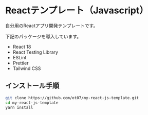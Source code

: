 # Reactテンプレート（Javascript）

自分用のReactアプリ開発テンプレートです。

下記のパッケージを導入しています。
* React 18
* React Testing Library
* ESLint
* Prettier
* Tailwind CSS

## インストール手順
```sh
git clone https://github.com/ot07/my-react-js-template.git
cd my-react-js-template
yarn install
```
